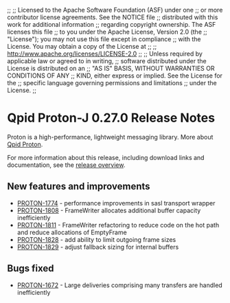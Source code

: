 ;;
;; Licensed to the Apache Software Foundation (ASF) under one
;; or more contributor license agreements.  See the NOTICE file
;; distributed with this work for additional information
;; regarding copyright ownership.  The ASF licenses this file
;; to you under the Apache License, Version 2.0 (the
;; "License"); you may not use this file except in compliance
;; with the License.  You may obtain a copy of the License at
;;
;;   http://www.apache.org/licenses/LICENSE-2.0
;;
;; Unless required by applicable law or agreed to in writing,
;; software distributed under the License is distributed on an
;; "AS IS" BASIS, WITHOUT WARRANTIES OR CONDITIONS OF ANY
;; KIND, either express or implied.  See the License for the
;; specific language governing permissions and limitations
;; under the License.
;;

# Qpid Proton-J 0.27.0 Release Notes

Proton is a high-performance, lightweight messaging library. More
about [Qpid Proton]({{site_url}}/proton/index.html).

For more information about this release, including download links and
documentation, see the [release overview](index.html).


## New features and improvements

 - [PROTON-1774](https://issues.apache.org/jira/browse/PROTON-1774) - performance improvements in sasl transport wrapper
 - [PROTON-1808](https://issues.apache.org/jira/browse/PROTON-1808) - FrameWriter allocates additional buffer capacity inefficiently
 - [PROTON-1811](https://issues.apache.org/jira/browse/PROTON-1811) - FrameWriter refactoring to reduce code on the hot path and reduce allocations of EmptyFrame
 - [PROTON-1828](https://issues.apache.org/jira/browse/PROTON-1828) - add ability to limit outgoing frame sizes
 - [PROTON-1829](https://issues.apache.org/jira/browse/PROTON-1829) - adjust fallback sizing for internal buffers

## Bugs fixed

 - [PROTON-1672](https://issues.apache.org/jira/browse/PROTON-1672) - Large deliveries comprising many transfers are handled inefficiently